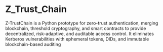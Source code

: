 # Z_Trust_Chain
Z-TrustChain is a Python prototype for zero-trust authentication, merging blockchain, threshold cryptography, and smart contracts to provide decentralized, risk-adaptive, and auditable access control. It eliminates Kerberos vulnerabilities with ephemeral tokens, DIDs, and immutable blockchain-based auditing
